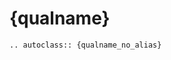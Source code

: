 # {qualname}

<!-- ```{{eval-rst}}
.. inheritance-diagram:: {qualname_no_alias}
``` -->

```{{eval-rst}}
.. autoclass:: {qualname_no_alias}
```
